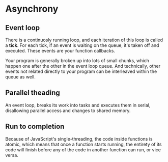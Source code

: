 # Asynchrony

## Event loop

There is a continuosly running loop, and each iteration of this loop is called a **tick**. For each tick, if an event is waiting on the queue, it's taken off and executed. These events are your function callbacks.

Your program is generally broken up into lots of small chunks, which happen one after the other in the event loop queue. And technically, other events not related directly to your program can be interleaved within the queue as well.

## Parallel theading

An event loop, breaks its work into tasks and executes them in serial, disallowing parallel access and changes to shared memory.

## Run to completion

Because of JavaScript's single-threading, the code inside functions is atomic, which means that once a function starts running, the entirety of its code will finish before any of the code in another function can run, or vice versa.
